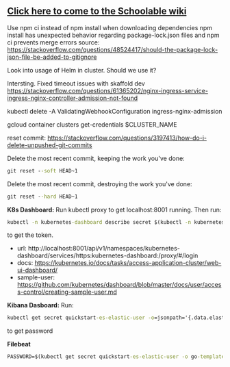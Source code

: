 ## [Click here to come to the Schoolable wiki](https://github.com/Hardekerlis/schoolable/wiki/)

Use npm ci instead of npm install when downloading dependencies
npm install has unexpected behavior regarding package-lock.json files
and npm ci prevents merge errors
source: https://stackoverflow.com/questions/48524417/should-the-package-lock-json-file-be-added-to-gitignore


Look into usage of Helm in cluster. Should we use it?

Intersting. Fixed timeout issues with skaffold dev
https://stackoverflow.com/questions/61365202/nginx-ingress-service-ingress-nginx-controller-admission-not-found

kubectl delete -A ValidatingWebhookConfiguration ingress-nginx-admission



gcloud container clusters get-credentials $CLUSTER_NAME



reset commit:
https://stackoverflow.com/questions/3197413/how-do-i-delete-unpushed-git-commits

Delete the most recent commit, keeping the work you've done:
```cmd
git reset --soft HEAD~1
```
Delete the most recent commit, destroying the work you've done:
```cmd
git reset --hard HEAD~1
```

**K8s Dashboard:**
Run kubectl proxy to get localhost:8001 running. Then run:
```cmd
kubectl -n kubernetes-dashboard describe secret $(kubectl -n kubernetes-dashboard get secret | grep admin-user | awk '{print $1}')
```
to get the token.

* url: http://localhost:8001/api/v1/namespaces/kubernetes-dashboard/services/https:kubernetes-dashboard:/proxy/#/login
* docs: https://kubernetes.io/docs/tasks/access-application-cluster/web-ui-dashboard/
* sample-user: https://github.com/kubernetes/dashboard/blob/master/docs/user/access-control/creating-sample-user.md

**Kibana Dasboard:**
Run:
```cmd
kubectl get secret quickstart-es-elastic-user -o=jsonpath='{.data.elastic}' | base64 --decode; echo
```
to get password</br>

**Filebeat**
```cmd
PASSWORD=$(kubectl get secret quickstart-es-elastic-user -o go-template='{{.data.elastic | base64decode}}')
```
